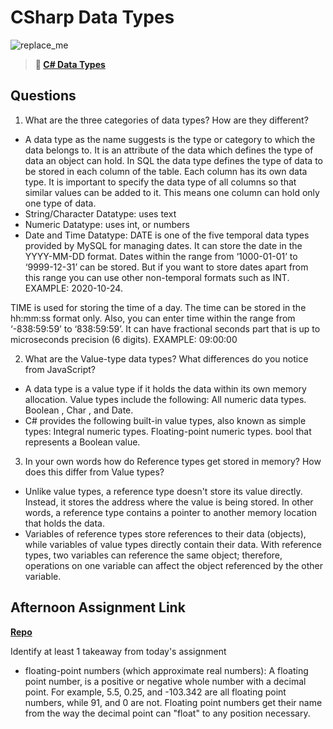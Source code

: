 # CSharp Data Types

![replace_me](https://codeworks.blob.core.windows.net/public/assets/img/illustrations/placeholder.svg)

> **📖 [C# Data Types](https://codeworksacademy.com/fs-student-guide/resources/wk10/01-CSharp-Generics)**

## Questions

1. What are the three categories of data types? How are they different?
- A data type as the name suggests is the type or category to which the data belongs to. It is an attribute of the data which defines the type of data an object can hold. In SQL the data type defines the type of data to be stored in each column of the table. Each column has its own data type. It is important to specify the data type of all columns so that similar values can be added to it.  This means one column can hold only one type of data.
- String/Character Datatype: uses text
- Numeric Datatype: uses int, or numbers
- Date and Time Datatype:	DATE is one of the five temporal data types provided by MySQL for managing dates. It can store the date in the YYYY-MM-DD format. Dates within the range from ‘1000-01-01’ to ‘9999-12-31’ can be stored. But if you want to store dates apart from this range you can use other non-temporal formats such as INT.
EXAMPLE: 2020-10-24.

TIME is used for storing the time of a day. The time can be stored in the hh:mm:ss format only. Also, you can enter time within the range from ‘-838:59:59’ to ‘838:59:59’. It can have fractional seconds part that is up to microseconds precision (6 digits).
EXAMPLE: 09:00:00



2. What are the Value-type data types? What differences do you notice from JavaScript?
- A data type is a value type if it holds the data within its own memory allocation. Value types include the following: All numeric data types. Boolean , Char , and Date.
- C# provides the following built-in value types, also known as simple types: Integral numeric types. Floating-point numeric types. bool that represents a Boolean value.


3. In your own words how do Reference types get stored in memory? How does this differ from Value types?
- Unlike value types, a reference type doesn't store its value directly. Instead, it stores the address where the value is being stored. In other words, a reference type contains a pointer to another memory location that holds the data.
- Variables of reference types store references to their data (objects), while variables of value types directly contain their data. With reference types, two variables can reference the same object; therefore, operations on one variable can affect the object referenced by the other variable.


## Afternoon Assignment Link

**[Repo](https://github.com/Lumine3449/All-Spice)**

Identify at least 1 takeaway from today's assignment
- floating-point numbers (which approximate real numbers): A floating point number, is a positive or negative whole number with a decimal point. For example, 5.5, 0.25, and -103.342 are all floating point numbers, while 91, and 0 are not. Floating point numbers get their name from the way the decimal point can "float" to any position necessary.